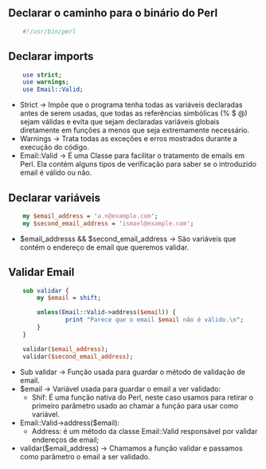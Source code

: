 ## Declarar o caminho para o binário do Perl
```perl
	#!/usr/bin/perl
```



## Declarar imports
```perl 
	use strict;
	use warnings;
	use Email::Valid;
```
- Strict -> Impõe que o programa tenha todas as variáveis declaradas antes de serem usadas, que todas as referências simbólicas (% $ @) sejam válidas e evita que sejam declaradas variáveis globais diretamente em funções a menos que seja extremamente necessário.
- Warnings -> Trata todas as exceções e erros mostrados durante a execução do código.
- Email::Valid -> É uma Classe para facilitar o tratamento de emails em Perl. Ela contém alguns tipos de verificação para saber se o introduzido email é válido ou não.



## Declarar variáveis
```perl
	my $email_address = 'a.n@example.com';
	my $second_email_address = 'ismael@example.com';
``` 
- $email_addresss && $second_email_address -> São variáveis que contém o endereço de email que queremos validar.



## Validar Email
```perl
	sub validar {
		my $email = shift;

		unless(Email::Valid->address($email)) {
				print "Parece que o email $email não é válido.\n";
		}
	}

	validar($email_address);
	validar($second_email_address);
```
- Sub validar -> Função usada para guardar o método de validação de email.
- $email -> Variável usada para guardar o email a ver validado:
	- Shif: É uma função nativa do Perl, neste caso usamos para retirar o primeiro parâmetro usado ao chamar a função para usar como variável. 
- Email::Valid->address($email):
	- Address:  é um método da classe Email::Valid responsável por validar endereços de email;
- validar($email_address) -> Chamamos a função validar e passamos como parâmetro o email a ser validado. 